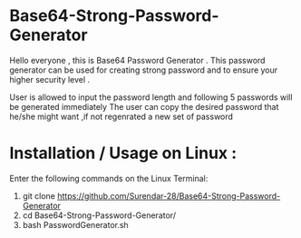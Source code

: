 # Base64-Strong-Password-Generator
Hello everyone , this is Base64 Password Generator . This password generator can be used for creating strong password and to ensure your higher security level . 

User is allowed to input the password length and following 5 passwords will be generated immediately 
The user can copy the desired password that he/she might want ,if not regenrated a new set of password

# Installation / Usage on Linux :

Enter the following commands on the Linux Terminal: 

 1) git clone https://github.com/Surendar-28/Base64-Strong-Password-Generator
 2) cd Base64-Strong-Password-Generator/
 3) bash PasswordGenerator.sh
